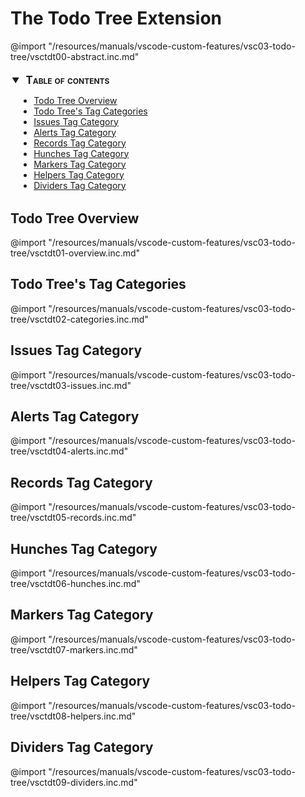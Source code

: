 # The Todo Tree Extension

@import "/resources/manuals/vscode-custom-features/vsc03-todo-tree/vsctdt00-abstract.inc.md"

<!-- @import "[TOC]" {cmd="toc" depthFrom=2 depthTo=6 orderedList=false} -->
<details open style="margin: 14pt 0pt 24pt 10pt">
<summary style="margin-left: -8pt; font-weight: bold; font-size: larger; font-variant: small-caps">
<span style="margin-left: 3pt">Table of contents<span></summary>

<!-- code_chunk_output -->

- [Todo Tree Overview](#todo-tree-overview)
- [Todo Tree's Tag Categories](#todo-trees-tag-categories)
- [Issues Tag Category](#issues-tag-category)
- [Alerts Tag Category](#alerts-tag-category)
- [Records Tag Category](#records-tag-category)
- [Hunches Tag Category](#hunches-tag-category)
- [Markers Tag Category](#markers-tag-category)
- [Helpers Tag Category](#helpers-tag-category)
- [Dividers Tag Category](#dividers-tag-category)

<!-- /code_chunk_output -->

</details>

## Todo Tree Overview

@import "/resources/manuals/vscode-custom-features/vsc03-todo-tree/vsctdt01-overview.inc.md"

## Todo Tree's Tag Categories

@import "/resources/manuals/vscode-custom-features/vsc03-todo-tree/vsctdt02-categories.inc.md"

## Issues Tag Category

@import "/resources/manuals/vscode-custom-features/vsc03-todo-tree/vsctdt03-issues.inc.md"

## Alerts Tag Category

@import "/resources/manuals/vscode-custom-features/vsc03-todo-tree/vsctdt04-alerts.inc.md"

## Records Tag Category

@import "/resources/manuals/vscode-custom-features/vsc03-todo-tree/vsctdt05-records.inc.md"

## Hunches Tag Category

@import "/resources/manuals/vscode-custom-features/vsc03-todo-tree/vsctdt06-hunches.inc.md"

## Markers Tag Category

@import "/resources/manuals/vscode-custom-features/vsc03-todo-tree/vsctdt07-markers.inc.md"

## Helpers Tag Category

@import "/resources/manuals/vscode-custom-features/vsc03-todo-tree/vsctdt08-helpers.inc.md"

## Dividers Tag Category

@import "/resources/manuals/vscode-custom-features/vsc03-todo-tree/vsctdt09-dividers.inc.md"
